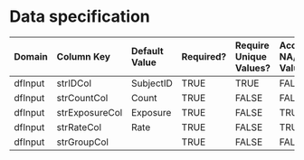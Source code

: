 # Data specification

|**Domain** |**Column Key** |**Default Value** |**Required?** |**Require Unique Values?** |**Accept NA/Empty Values?** |
|:----------|:--------------|:-----------------|:-------------|:--------------------------|:---------------------------|
|dfInput    |strIDCol       |SubjectID         |TRUE          |TRUE                       |FALSE                       |
|dfInput    |strCountCol    |Count             |TRUE          |FALSE                      |FALSE                       |
|dfInput    |strExposureCol |Exposure          |TRUE          |FALSE                      |TRUE                        |
|dfInput    |strRateCol     |Rate              |TRUE          |FALSE                      |TRUE                        |
|dfInput    |strGroupCol    |                  |TRUE          |FALSE                      |FALSE                       |
